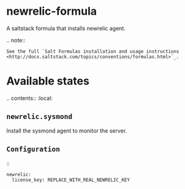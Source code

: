 newrelic-formula
================

A saltstack formula that installs newrelic agent.

.. note::

    See the full `Salt Formulas installation and usage instructions
    <http://docs.saltstack.com/topics/conventions/formulas.html>`_.

Available states
================

.. contents::
    :local:

``newrelic.sysmond``
--------------------

Install the sysmond agent to monitor the server.

``Configuration``
-----------------

::

    newrelic:
      license_key: REPLACE_WITH_REAL_NEWRELIC_KEY
